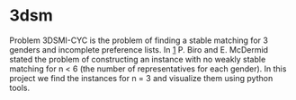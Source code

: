 # 3dsm
Problem 3DSMI-CYC is the problem of finding a stable matching for 3 genders and incomplete preference lists. In [1](https://www.researchgate.net/publication/220223450_Three-Sided_Stable_Matchings_with_Cyclic_Preferences) P. Biro and E. McDermid stated the problem of constructing an instance with no weakly stable matching for n < 6 (the number of representatives for each gender). In this project we find the instances for n = 3 and visualize them using python tools.
